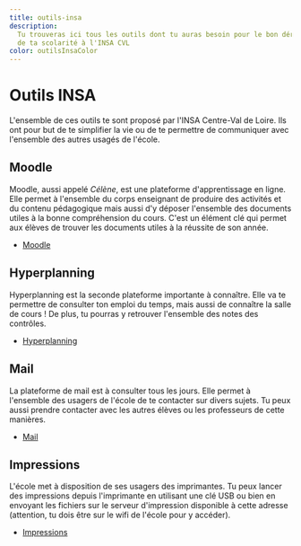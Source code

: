 ```yaml
---
title: outils-insa
description:
  Tu trouveras ici tous les outils dont tu auras besoin pour le bon déroulement
  de ta scolarité à l'INSA CVL
color: outilsInsaColor
---
```


# Outils INSA

L'ensemble de ces outils te sont proposé par l'INSA Centre-Val de Loire. Ils ont
pour but de te simplifier la vie ou de te permettre de communiquer avec
l'ensemble des autres usagés de l'école.

## Moodle

Moodle, aussi appelé _Célène_, est une plateforme d'apprentissage en ligne. Elle
permet à l'ensemble du corps enseignant de produire des activités et du contenu
pédagogique mais aussi d'y déposer l'ensemble des documents utiles à la bonne
compréhension du cours. C'est un élément clé qui permet aux élèves de trouver
les documents utiles à la réussite de son année.

- [Moodle](https://celene.insa-cvl.fr/)

## Hyperplanning

Hyperplanning est la seconde plateforme importante à connaître. Elle va te
permettre de consulter ton emploi du temps, mais aussi de connaître la salle de
cours ! De plus, tu pourras y retrouver l'ensemble des notes des contrôles.

- [Hyperplanning](http://hyperplanning.insa-cvl.fr/)

## Mail

La plateforme de mail est à consulter tous les jours. Elle permet à l'ensemble
des usagers de l'école de te contacter sur divers sujets. Tu peux aussi prendre
contacter avec les autres élèves ou les professeurs de cette manières.

- [Mail](https://mail.insa-cvl.fr/)

## Impressions

L'école met à disposition de ses usagers des imprimantes. Tu peux lancer des
impressions depuis l'imprimante en utilisant une clé USB ou bien en envoyant les
fichiers sur le serveur d'impression disponible à cette adresse (attention, tu
dois être sur le wifi de l'école pour y accéder).

- [Impressions](https://gespage.intra.insa-cvl.fr:7181/gespage)
